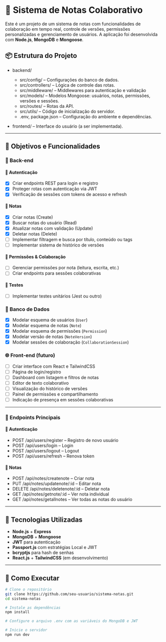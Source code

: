# 📝 Sistema de Notas Colaborativo

Este é um projeto de um sistema de notas com funcionalidades de colaboração em tempo real, controle de versões, permissões personalizadas e gerenciamento de usuários. A aplicação foi desenvolvida com **Node.js**, **MongoDB** e **Mongoose**.

## 📦 Estrutura do Projeto

- backend/
  - src/config/ – Configurações do banco de dados.
  - src/controllers/ – Lógica de controle das rotas.
  - src/middleware/ – Middlewares para autenticação e validação 
  - src/models/ – Modelos Mongoose: usuários, notas, permissões, versões e sessões.
  - src/routes/ – Rotas da API.
  - src/utils/ – Código de inicialização do servidor.
  - .env, package.json – Configuração do ambiente e dependências.

- frontend/ – Interface do usuário (a ser implementada).

---

## 🚀 Objetivos e Funcionalidades

### 🔧 Back-end

#### 🔐 Autenticação

- [x] Criar endpoints REST para login e registro
- [x] Proteger rotas com autenticação via JWT
- [x] Verificação de sessões com tokens de acesso e refresh

#### 📝 Notas

- [x] Criar notas (Create)
- [x] Buscar notas do usuário (Read)
- [x] Atualizar notas com validação (Update)
- [x] Deletar notas (Delete)
- [ ] Implementar filtragem e busca por título, conteúdo ou tags
- [ ] Implementar sistema de histórico de versões

#### 👥 Permissões & Colaboração

- [ ] Gerenciar permissões por nota (leitura, escrita, etc.)
- [ ] Criar endpoints para sessões colaborativas

#### 🧪 Testes

- [ ] Implementar testes unitários (Jest ou outro)

### 💾 Banco de Dados

- [x] Modelar esquema de usuários (`User`)
- [x] Modelar esquema de notas (`Note`)
- [x] Modelar esquema de permissões (`Permission`)
- [x] Modelar versão de notas (`NoteVersion`)
- [x] Modelar sessões de colaboração (`CollaborationSession`)

### 🌐 Front-end (futuro)

- [ ] Criar interface com React e TailwindCSS
- [ ] Página de login/registro
- [ ] Dashboard com listagem e filtros de notas
- [ ] Editor de texto colaborativo
- [ ] Visualização do histórico de versões
- [ ] Painel de permissões e compartilhamento
- [ ] Indicação de presença em sessões colaborativas

---
### 🔧 Endpoints Principais

#### 🔐 Autenticação

- POST /api/users/register – Registro de novo usuário
- POST /api/users/login – Login
- POST /api/users/logout – Logout
- POST /api/users/refresh – Renova token

#### 📝 Notas

- POST /api/notes/createnote – Criar nota
- PUT /api/notes/updatenote/:id – Editar nota
- DELETE /api/notes/deletenote/:id – Deletar nota
- GET /api/notes/getnote/:id – Ver nota individual
- GET /api/notes/getallnotes – Ver todas as notas do usuário

---
## 🧠 Tecnologias Utilizadas

- **Node.js** + **Express**
- **MongoDB** + **Mongoose**
- **JWT** para autenticação
- **Passport.js** com estratégias Local e JWT
- **bcryptjs** para hash de senhas
- **React.js** + **TailwindCSS** (em desenvolvimento)

---

## 📌 Como Executar

```bash
# Clone o repositório
git clone https://github.com/seu-usuario/sistema-notas.git
cd sistema-notas

# Instale as dependências
npm install

# Configure o arquivo .env com as variáveis do MongoDB e JWT

# Inicie o servidor
npm run dev
